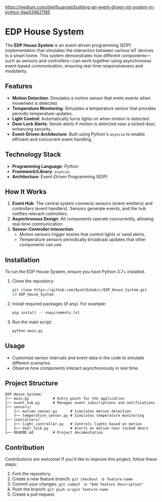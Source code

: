 https://medium.com/@elifsuaysel/building-an-event-driven-iot-system-in-python-9ae534621185

# EDP House System

The **EDP House System** is an event-driven programming (EDP) implementation that simulates the interaction between various IoT devices in a smart home. This system demonstrates how different components—such as sensors and controllers—can work together using asynchronous event-based communication, ensuring real-time responsiveness and modularity.

## Features

- **Motion Detection**: Simulates a motion sensor that emits events when movement is detected.
- **Temperature Monitoring**: Simulates a temperature sensor that provides periodic temperature updates.
- **Light Control**: Automatically turns lights on when motion is detected.
- **Door Lock Alerts**: Sends alerts if motion is detected near a locked door, enhancing security.
- **Event-Driven Architecture**: Built using Python's `asyncio` to enable efficient and concurrent event handling.

## Technology Stack

- **Programming Language**: Python
- **Framework/Library**: `asyncio`
- **Architecture**: Event-Driven Programming (EDP)

## How It Works

1. **Event Hub**: The central system connects sensors (event emitters) and controllers (event handlers). Sensors generate events, and the hub notifies relevant controllers.
2. **Asynchronous Design**: All components operate concurrently, allowing real-time communication.
3. **Sensor-Controller Interaction**: 
   - Motion sensors trigger events that control lights or send alerts.
   - Temperature sensors periodically broadcast updates that other components can use.

## Installation

To run the EDP House System, ensure you have Python 3.7+ installed.

1. Clone the repository:
   ```bash
   git clone https://github.com/AyselOzbakir/EDP_House_System.git
   cd EDP_House_System
   ```

2. Install required packages (if any). For example:
   ```bash
   pip install -r requirements.txt
   ```

3. Run the main script:
   ```bash
   python main.py
   ```

## Usage

- Customize sensor intervals and event data in the code to simulate different scenarios.
- Observe how components interact asynchronously in real time.

## Project Structure

```plaintext
EDP_House_System/
├── main.py           # Entry point for the application
├── event_hub.py      # Manages event subscriptions and notifications
├── sensors/
│   ├── motion_sensor.py      # Simulates motion detection
│   ├── temperature_sensor.py # Simulates temperature monitoring
├── controllers/
│   ├── light_controller.py   # Controls lights based on motion
│   ├── door_lock.py          # Alerts on motion near locked doors
├── README.md         # Project documentation
```

## Contribution

Contributions are welcome! If you'd like to improve this project, follow these steps:

1. Fork the repository.
2. Create a new feature branch: `git checkout -b feature-name`
3. Commit your changes: `git commit -m "Add feature description"`
4. Push the branch: `git push origin feature-name`
5. Create a pull request.

